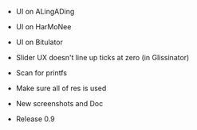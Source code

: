 - UI on ALingADing
- UI on HarMoNee
- UI on Bitulator

- Slider UX doesn't line up ticks at zero (in Glissinator)

- Scan for printfs
- Make sure all of res is used
- New screenshots and Doc

- Release 0.9
